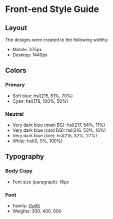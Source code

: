 # Front-end Style Guide
## Layout
The designs were created to the following widths:

- Mobile: 375px
- Desktop: 1440px

## Colors
### Primary
- Soft blue: hsl(215, 51%, 70%)
- Cyan: hsl(178, 100%, 50%)

### Neutral
- Very dark blue (main BG): hsl(217, 54%, 11%)
- Very dark blue (card BG): hsl(216, 50%, 16%)
- Very dark blue (line): hsl(215, 32%, 27%)
- White: hsl(0, 0%, 100%)

## Typography
### Body Copy
- Font size (paragraph): 18px

### Font
- Family: [Outfit](https://fonts.google.com/specimen/Outfit)
- Weights: 300, 400, 600